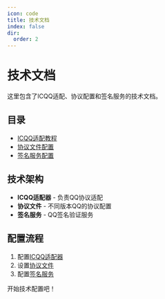 ```yaml
---
icon: code
title: 技术文档
index: false
dir:
  order: 2
---
```


# 技术文档

这里包含了ICQQ适配、协议配置和签名服务的技术文档。

## 目录

- [ICQQ适配教程](./icqq/)
- [协议文件配置](./protocol/)
- [签名服务配置](./signature/)

## 技术架构

- **ICQQ适配器** - 负责QQ协议适配
- **协议文件** - 不同版本QQ的协议配置
- **签名服务** - QQ签名验证服务

## 配置流程

1. 配置[ICQQ适配器](./icqq/)
2. 设置[协议文件](./protocol/)
3. 配置[签名服务](./signature/)

开始技术配置吧！
